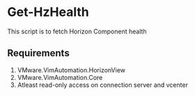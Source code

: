 # Get-HzHealth
This script is to fetch Horizon Component health

## Requirements
1.	VMware.VimAutomation.HorizonView
2.	VMware.VimAutomation.Core
3.  Atleast read-only access on connection server and vcenter
